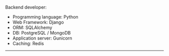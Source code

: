 Backend developer:
- Programming language: Python
- Web Framework: Django
- ORM: SQLAlchemy
- DB: PostgreSQL / MongoDB
- Application server: Gunicorn
- Caching: Redis
-------------------------------------




  
